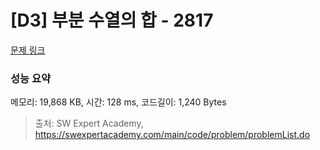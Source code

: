# [D3] 부분 수열의 합 - 2817 

[문제 링크](https://swexpertacademy.com/main/code/problem/problemDetail.do?contestProbId=AV7IzvG6EksDFAXB) 

### 성능 요약

메모리: 19,868 KB, 시간: 128 ms, 코드길이: 1,240 Bytes



> 출처: SW Expert Academy, https://swexpertacademy.com/main/code/problem/problemList.do